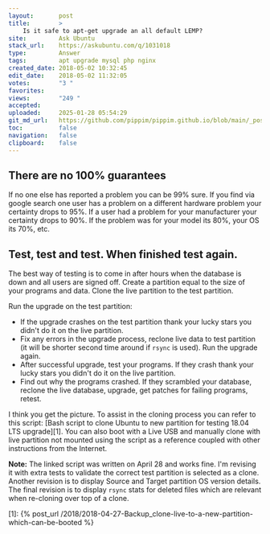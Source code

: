 ```yaml
---
layout:       post
title:        >
    Is it safe to apt-get upgrade an all default LEMP?
site:         Ask Ubuntu
stack_url:    https://askubuntu.com/q/1031018
type:         Answer
tags:         apt upgrade mysql php nginx
created_date: 2018-05-02 10:32:45
edit_date:    2018-05-02 11:32:05
votes:        "3 "
favorites:    
views:        "249 "
accepted:     
uploaded:     2025-01-28 05:54:29
git_md_url:   https://github.com/pippim/pippim.github.io/blob/main/_posts/2018/2018-05-02-Is-it-safe-to-apt-get-upgrade-an-all-default-LEMP_.md
toc:          false
navigation:   false
clipboard:    false
---
```


## There are no 100% guarantees

If no one else has reported a problem you can be 99% sure. If you find via google search one user has a problem on a different hardware problem your certainty drops to 95%. If a user had a problem for your manufacturer your certainty drops to 90%. If the problem was for your model its 80%, your OS its 70%, etc.

## Test, test and test. When finished test again.

The best way of testing is to come in after hours when the database is down and all users are signed off. Create a partition equal to the size of your programs and data. Clone the live partition to the test partition.

Run the upgrade on the test partition:

- If the upgrade crashes on the test partition thank your lucky stars you didn't do it on the live partition.
- Fix any errors in the upgrade process, reclone live data to test partition (it will be shorter second time around if `rsync` is used). Run the upgrade again.
- After successful upgrade, test your programs. If they crash thank your lucky stars you didn't do it on the live partition.
- Find out why the programs crashed. If they scrambled your database, reclone the live database, upgrade, get patches for failing programs, retest.

I think you get the picture. To assist in the cloning process you can refer to this script: [Bash script to clone Ubuntu to new partition for testing 18.04 LTS upgrade][1]. You can also boot with a Live USB and manually clone with live partition not mounted using the script as a reference coupled with other instructions from the Internet.

**Note:** The linked script was written on April 28 and works fine. I'm revising it with extra tests to validate the correct test partition is selected as a clone. Another revision is to display Source and Target partition OS version details. The final revision is to display `rsync` stats for deleted files which are relevant when re-cloning over top of a clone.

  [1]: {% post_url /2018/2018-04-27-Backup_clone-live-to-a-new-partition-which-can-be-booted %}

